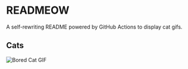 # READMEOW

A self-rewriting README powered by GitHub Actions to display cat gifs.

## Cats

![Bored Cat GIF](https://media1.giphy.com/media/mlvseq9yvZhba/200.gif?cid=9acd02dag47ufm9rnbtibceqy3z1045i7qdtdtw9yb4ejjtl&ep=v1_gifs_search&rid=200.gif&ct=g)
